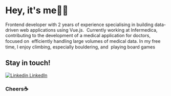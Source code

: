 # Hey, it's me🙍‍♂️

Frontend developer with 2 years of experience specialising in building data-driven web applications using Vue.js.‬
‭ Currently working at Infermedica, contributing to the development of a medical application for doctors, focused on‬
‭ eﬃciently handling large volumes of medical data. In my free time, I enjoy climbing, especially bouldering, and‬
‭ playing board games

## Stay in touch!
[![Linkedin](https://i.stack.imgur.com/gVE0j.png) LinkedIn](https://www.linkedin.com/in/mateusz-kocik-a27439193/)

### Cheers☕️

